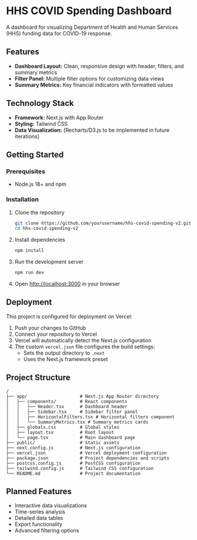 # HHS COVID Spending Dashboard

A dashboard for visualizing Department of Health and Human Services (HHS) funding data for COVID-19 response.

## Features

- **Dashboard Layout:** Clean, responsive design with header, filters, and summary metrics
- **Filter Panel:** Multiple filter options for customizing data views
- **Summary Metrics:** Key financial indicators with formatted values

## Technology Stack

- **Framework:** Next.js with App Router
- **Styling:** Tailwind CSS
- **Data Visualization:** [Recharts/D3.js to be implemented in future iterations]

## Getting Started

### Prerequisites

- Node.js 18+ and npm

### Installation

1. Clone the repository
   ```bash
   git clone https://github.com/yourusername/hhs-covid-spending-v2.git
   cd hhs-covid-spending-v2
   ```

2. Install dependencies
   ```bash
   npm install
   ```

3. Run the development server
   ```bash
   npm run dev
   ```

4. Open [http://localhost:3000](http://localhost:3000) in your browser

## Deployment

This project is configured for deployment on Vercel:

1. Push your changes to GitHub
2. Connect your repository to Vercel
3. Vercel will automatically detect the Next.js configuration
4. The custom `vercel.json` file configures the build settings:
   - Sets the output directory to `.next`
   - Uses the Next.js framework preset

## Project Structure

```
/
├── app/                    # Next.js App Router directory
│   ├── components/         # React components
│   │   ├── Header.tsx      # Dashboard header
│   │   ├── Sidebar.tsx     # Sidebar filter panel
│   │   ├── HorizontalFilters.tsx # Horizontal filters component
│   │   └── SummaryMetrics.tsx # Summary metrics cards
│   ├── globals.css         # Global styles
│   ├── layout.tsx          # Root layout
│   └── page.tsx            # Main dashboard page
├── public/                 # Static assets
├── next.config.js          # Next.js configuration
├── vercel.json             # Vercel deployment configuration
├── package.json            # Project dependencies and scripts
├── postcss.config.js       # PostCSS configuration
├── tailwind.config.js      # Tailwind CSS configuration
└── README.md               # Project documentation
```

## Planned Features

- Interactive data visualizations
- Time-series analysis
- Detailed data tables
- Export functionality
- Advanced filtering options 
